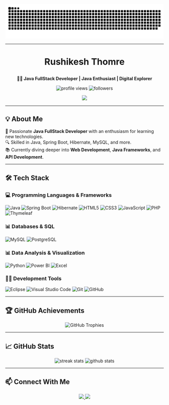 <p align="center">
  <img src="https://raw.githubusercontent.com/Platane/snk/output/github-contribution-grid-snake.svg" alt="snake game" />
</p>

---

# <p align="center">Rushikesh Thomre</p>

<p align="center">
  <strong>👨‍💻 Java FullStack Developer | Java Enthusiast | Digital Explorer</strong>
</p>

<p align="center">
  <img src="https://komarev.com/ghpvc/?username=Rushikesh-Thomre&label=Profile%20Views&color=0e75b6&style=flat" alt="profile views" />
  <img src="https://img.shields.io/github/followers/Rushikesh-Thomre?label=Followers&style=social" alt="followers" />
</p>

<p align="center">
  <img src="https://readme-typing-svg.herokuapp.com?size=26&color=4CAF50&center=true&vCenter=true&width=700&lines=Welcome+to+my+GitHub+profile!;Java+%7C+Python+%7C+SQL+%7C+HTML-CSS-JS;Let's+explore+the+world+of+code+and+development!" />
</p>

---

## 💡 About Me  
💼 Passionate **Java FullStack Developer** with an enthusiasm for learning new technologies.  
🔍 Skilled in Java, Spring Boot, Hibernate, MySQL, and more.  
📚 Currently diving deeper into **Web Development**, **Java Frameworks**, and **API Development**.

---

## 🛠 Tech Stack  

### 💻 **Programming Languages & Frameworks**  
![Java](https://img.shields.io/badge/Java-007396?style=for-the-badge&logo=java&logoColor=white) ![Spring Boot](https://img.shields.io/badge/Spring%20Boot-6DB33F?style=for-the-badge&logo=springboot&logoColor=white) ![Hibernate](https://img.shields.io/badge/Hibernate-59666C?style=for-the-badge&logo=hibernate&logoColor=white) ![HTML5](https://img.shields.io/badge/HTML5-E34F26?style=for-the-badge&logo=html5&logoColor=white) ![CSS3](https://img.shields.io/badge/CSS3-1572B6?style=for-the-badge&logo=css3&logoColor=white) ![JavaScript](https://img.shields.io/badge/JavaScript-F7DF1E?style=for-the-badge&logo=javascript&logoColor=black) ![PHP](https://img.shields.io/badge/PHP-777BB4?style=for-the-badge&logo=php&logoColor=white) ![Thymeleaf](https://img.shields.io/badge/Thymeleaf-005F0F?style=for-the-badge&logo=thymeleaf&logoColor=white)

### 📊 **Databases & SQL**  
![MySQL](https://img.shields.io/badge/MySQL-4479A1?style=for-the-badge&logo=mysql&logoColor=white) ![PostgreSQL](https://img.shields.io/badge/PostgreSQL-336791?style=for-the-badge&logo=postgresql&logoColor=white)

### 📊 **Data Analysis & Visualization**  
![Python](https://img.shields.io/badge/Python-3776AB?style=for-the-badge&logo=python&logoColor=white) ![Power BI](https://img.shields.io/badge/Power%20BI-1070CA?style=for-the-badge&logo=powerbi&logoColor=white) ![Excel](https://img.shields.io/badge/Excel-217346?style=for-the-badge&logo=microsoft-excel&logoColor=white)

### 🧑‍💻 **Development Tools**  
![Eclipse](https://img.shields.io/badge/Eclipse-2C2255?style=for-the-badge&logo=eclipse&logoColor=white) ![Visual Studio Code](https://img.shields.io/badge/VS%20Code-007ACC?style=for-the-badge&logo=visualstudiocode&logoColor=white) ![Git](https://img.shields.io/badge/Git-F05032?style=for-the-badge&logo=git&logoColor=white) ![GitHub](https://img.shields.io/badge/GitHub-181717?style=for-the-badge&logo=github&logoColor=white)

---

## 🏆 GitHub Achievements  

<p align="center">
  <img src="https://github-profile-trophy.vercel.app/?username=Rushikesh-Thomre&theme=onedark&no-frame=true&margin-w=10&row=1&column=6" alt="GitHub Trophies">
</p>

---

## 📈 GitHub Stats  
<p align="center">
  <img src="https://github-readme-streak-stats.herokuapp.com/?user=Rushikesh-Thomre&theme=tokyonight" alt="streak stats" />
  <img src="https://github-readme-stats.vercel.app/api?username=Rushikesh-Thomre&show_icons=true&theme=tokyonight" alt="github stats" />
</p>

---

## 📫 Connect With Me  

<p align="center">
  <a href="https://www.linkedin.com/in/rushikesh-thomre/" target="_blank" rel="noopener noreferrer">
    <img src="https://img.shields.io/badge/-LinkedIn-0A66C2?style=for-the-badge&logo=linkedin&logoColor=white">
  </a>
  <a href="mailto:er.rushikeshthomare@gmail.com">
    <img src="https://img.shields.io/badge/-Email-EA4335?style=for-the-badge&logo=gmail&logoColor=white">
  </a>
</p>
